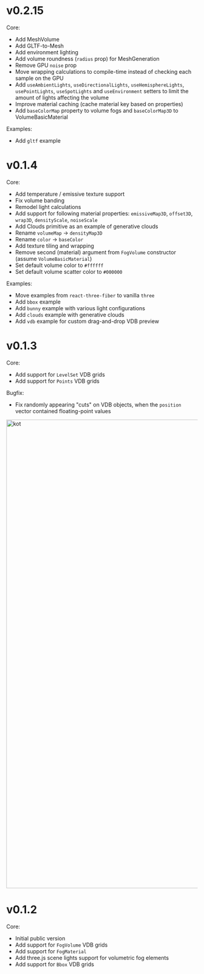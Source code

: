 # v0.2.15

Core:

- Add MeshVolume
- Add GLTF-to-Mesh
- Add environment lighting
- Add volume roundness (`radius` prop) for MeshGeneration
- Remove GPU `noise` prop
- Move wrapping calculations to compile-time instead of checking each sample on the GPU
- Add `useAmbientLights`, `useDirectionalLights`, `useHemisphereLights`, `usePointLights`, `useSpotLights` and `useEnvironment` setters to limit the amount of lights affecting the volume
- Improve material caching (cache material key based on properties)
- Add `baseColorMap` property to volume fogs and `baseColorMap3D` to VolumeBasicMaterial

Examples:

- Add `gltf` example

# v0.1.4

Core:

- Add temperature / emissive texture support
- Fix volume banding
- Remodel light calculations
- Add support for following material properties: `emissiveMap3D`, `offset3D`, `wrap3D`, `densityScale`, `noiseScale`
- Add Clouds primitive as an example of generative clouds
- Rename `volumeMap` -> `densityMap3D`
- Rename `color` -> `baseColor`
- Add texture tiling and wrapping
- Remove second (material) argument from `FogVolume` constructor (assume `VolumeBasicMaterial`)
- Set default volume color to `#ffffff`
- Set default volume scatter color to `#000000`

Examples:

- Move examples from `react-three-fiber` to vanilla `three`
- Add `bbox` example
- Add `bunny` example with various light configurations
- Add `clouds` example with generative clouds
- Add `vdb` example for custom drag-and-drop VDB preview

# v0.1.3

Core:

- Add support for `LevelSet` VDB grids
- Add support for `Points` VDB grids

Bugfix:

- Fix randomly appearing "cuts" on VDB objects, when the `position` vector contained floating-point values

<img width="1230" alt="kot" src="https://user-images.githubusercontent.com/9549760/201450565-cb368a13-da04-4436-90de-0a4fb1a5de56.png">

# v0.1.2

Core:

- Initial public version
- Add support for `FogVolume` VDB grids
- Add support for `FogMaterial`
- Add three.js scene lights support for volumetric fog elements
- Add support for `Bbox` VDB grids
